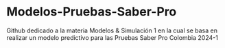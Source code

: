 # Modelos-Pruebas-Saber-Pro
Github dedicado a la materia Modelos &amp; Simulación 1 en la cual se basa en realizar un modelo predictivo para las Pruebas Saber Pro Colombia 2024-1
